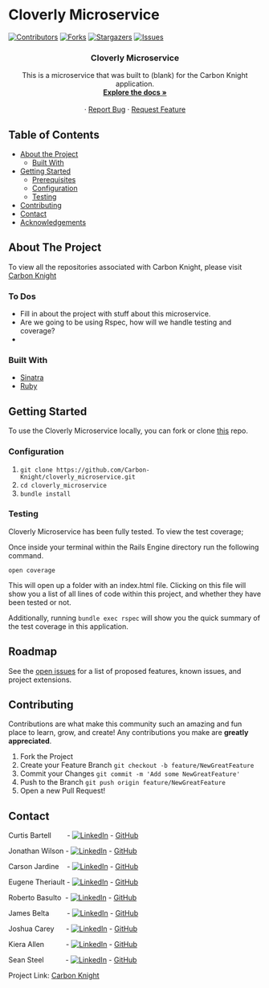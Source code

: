 # Cloverly Microservice

<!-- PROJECT SHIELDS -->
[![Contributors][contributors-shield]][contributors-url]
[![Forks][forks-shield]][forks-url]
[![Stargazers][stars-shield]][stars-url]
[![Issues][issues-shield]][issues-url]

  <h3 align="center">Cloverly Microservice</h3>

  <p align="center">
    This is a microservice that was built to (blank) for the Carbon Knight application.
    <br />
    <a href="https://github.com/Carbon-Knight/cloverly_microservice"><strong>Explore the docs »</strong></a>
    <br />
    <br />
    <!-- for adding a demo video
    <a href="Add our video link here">View Demo</a>  · -->
    ·
    <a href="https://github.com/Carbon-Knight/cloverly_microservice/issues">Report Bug</a>
    ·
    <a href="https://github.com/Carbon-Knight/cloverly_microservice/issues">Request Feature</a>
  </p>
</p>




<!-- TABLE OF CONTENTS -->
## Table of Contents

* [About the Project](#about-the-project)
  * [Built With](#built-with)
* [Getting Started](#getting-started)
  * [Prerequisites](#prerequisites)
  * [Configuration](#configuration)
  * [Testing](#testing)
* [Contributing](#contributing)
* [Contact](#contact)
* [Acknowledgements](#acknowledgements)




<!-- ABOUT THE PROJECT -->
## About The Project


To view all the repositories associated with Carbon Knight, please visit [Carbon Knight](https://github.com/Carbon-Knight)

### To Dos

- Fill in about the project with stuff about this microservice.
- Are we going to be using Rspec, how will we handle testing and coverage?
-



### Built With

* [Sinatra](https://github.com/sinatra/sinatra)
* [Ruby](https://github.com/ruby/ruby)


<!-- GETTING STARTED -->
## Getting Started

To use the Cloverly Microservice locally, you can fork or clone [this](https://github.com/Carbon-Knight/cloverly_microservice.git) repo.


### Configuration

1. ```git clone https://github.com/Carbon-Knight/cloverly_microservice.git```
2. ```cd cloverly_microservice```
3. ```bundle install```


### Testing

Cloverly Microservice has been fully tested. To view the test coverage;

Once inside your terminal within the Rails Engine directory run the following command.
```
open coverage
```

This will open up a folder with an index.html file. Clicking on this file will show you a list of all lines of code within this project, and whether they have been tested or not.

Additionally, running ```bundle exec rspec``` will show you the quick summary of the test coverage in this application.

<!-- ROADMAP -->
## Roadmap

See the [open issues](https://github.com/Carbon-Knight/cloverly_microservice/issues) for a list of proposed features, known issues, and project extensions.


<!-- CONTRIBUTING -->
## Contributing

Contributions are what make this community such an amazing and fun place to learn, grow, and create! Any contributions you make are **greatly appreciated**.

1. Fork the Project
2. Create your Feature Branch ```git checkout -b feature/NewGreatFeature```
3. Commit your Changes ```git commit -m 'Add some NewGreatFeature'```
4. Push to the Branch ```git push origin feature/NewGreatFeature```
5. Open a new Pull Request!


<!-- CONTACT -->
## Contact

Curtis Bartell &nbsp;&nbsp;&nbsp;&nbsp;&nbsp;&nbsp; - [![LinkedIn][linkedin-shield]](https://www.linkedin.com/in/curtis-bartell/) - [GitHub](https://github.com/c-bartell)

Jonathan Wilson - [![LinkedIn][linkedin-shield]](https://www.linkedin.com/in/jonathan--wilson/) - [GitHub](https://github.com/Jonathan-M-Wilson)

Carson Jardine &nbsp;&nbsp; - [![LinkedIn][linkedin-shield]](https://www.linkedin.com/in/carson-jardine/) - [GitHub](https://github.com/carson-jardine)

Eugene Theriault - [![LinkedIn][linkedin-shield]](https://www.linkedin.com/in/eugene-theriault/) - [GitHub](https://github.com/ETBassist)

Roberto Basulto &nbsp;- [![LinkedIn][linkedin-shield]](https://www.linkedin.com/in/roberto-basulto/) - [GitHub](https://github.com/Eternal-Flame085)

James Belta &nbsp;&nbsp;&nbsp;&nbsp;&nbsp;&nbsp;&nbsp; - [![LinkedIn][linkedin-shield]](https://www.linkedin.com/in/james-belta/) - [GitHub](https://github.com/JBelta)

Joshua Carey &nbsp;&nbsp;&nbsp;&nbsp;&nbsp;- [![LinkedIn][linkedin-shield]](https://www.linkedin.com/in/carey-joshua/) - [GitHub](https://github.com/jdcarey128)

Kiera Allen &nbsp;&nbsp;&nbsp;&nbsp;&nbsp;&nbsp;&nbsp;&nbsp;&nbsp;&nbsp;- [![LinkedIn][linkedin-shield]](https://www.linkedin.com/in/kieraallen/) - [GitHub](https://github.com/KieraAllen)

Sean Steel &nbsp;&nbsp;&nbsp;&nbsp;&nbsp;&nbsp;&nbsp;&nbsp;&nbsp;&nbsp;- [![LinkedIn][linkedin-shield]](https://www.linkedin.com/in/sean-steel/) - [GitHub](https://github.com/s-steel)



Project Link: [Carbon Knight](https://github.com/Carbon-Knight)



<!-- ACKNOWLEDGEMENTS -->
<!-- Add resources that were used to help create this project here -->




<!-- MARKDOWN LINKS & IMAGES -->
[contributors-shield]: https://img.shields.io/github/contributors/Jonathan-M-Wilson/rails-engine
[contributors-url]: https://github.com/Jonathan-M-Wilson/rails-engine/graphs/contributors
[forks-shield]: https://img.shields.io/github/forks/Jonathan-M-Wilson/rails-engine
[forks-url]: https://github.com/Jonathan-M-Wilson/rails-engine/network/members
[stars-shield]: https://img.shields.io/github/stars/Jonathan-M-Wilson/rails-engine
[stars-url]: https://github.com/Jonathan-M-Wilson/rails-engine/stargazers
[issues-shield]: https://img.shields.io/github/issues/Jonathan-M-Wilson/rails-engine
[issues-url]: https://github.com/Jonathan-M-Wilson/rails-engine/issues
[linkedin-shield]: https://img.shields.io/badge/-LinkedIn-black.svg?style=flat-square&logo=linkedin&colorB=555
[about-screenshot]: images/screenshot.png
[dashboard-screenshot]: images/screenshot.png
[movies-screenshot]: images/screenshot.png
[viewing-party-form-screenshot]: images/screenshot.png
